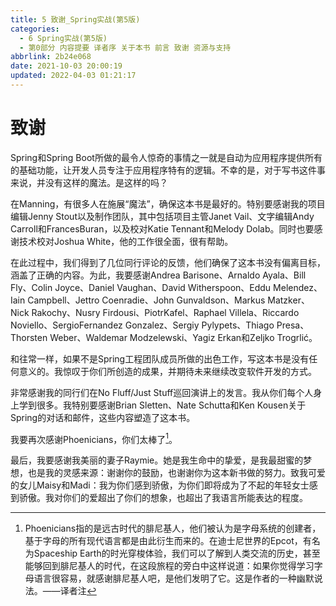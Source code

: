 ```yaml
---
title: 5 致谢_Spring实战(第5版)
categories: 
  - 6 Spring实战(第5版)
  - 第0部分 内容提要 译者序 关于本书 前言 致谢 资源与支持
abbrlink: 2b24e068
date: 2021-10-03 20:00:19
updated: 2022-04-03 01:21:17
---
```

# 致谢
Spring和Spring Boot所做的最令人惊奇的事情之一就是自动为应用程序提供所有的基础功能，让开发人员专注于应用程序特有的逻辑。不幸的是，对于写书这件事来说，并没有这样的魔法。是这样的吗？

在Manning，有很多人在施展“魔法”，确保这本书是最好的。特别要感谢我的项目编辑Jenny Stout以及制作团队，其中包括项目主管Janet Vail、文字编辑Andy Carroll和FrancesBuran，以及校对Katie Tennant和Melody Dolab。同时也要感谢技术校对Joshua White，他的工作很全面，很有帮助。

在此过程中，我们得到了几位同行评论的反馈，他们确保了这本书没有偏离目标，涵盖了正确的内容。为此，我要感谢Andrea Barisone、Arnaldo Ayala、Bill Fly、Colin Joyce、Daniel Vaughan、David Witherspoon、Eddu Melendez、Iain Campbell、Jettro Coenradie、John Gunvaldson、Markus Matzker、Nick Rakochy、Nusry Firdousi、PiotrKafel、Raphael Villela、Riccardo Noviello、SergioFernandez Gonzalez、Sergiy Pylypets、Thiago Presa、Thorsten Weber、Waldemar Modzelewski、Yagiz Erkan和Zeljko Trogrlić。

和往常一样，如果不是Spring工程团队成员所做的出色工作，写这本书是没有任何意义的。我惊叹于你们所创造的成果，并期待未来继续改变软件开发的方式。

非常感谢我的同行们在No Fluff/Just Stuff巡回演讲上的发言。我从你们每个人身上学到很多。我特别要感谢Brian Sletten、Nate Schutta和Ken Kousen关于Spring的对话和邮件，这些内容塑造了这本书。

我要再次感谢Phoenicians，你们太棒了[^1]。

最后，我要感谢我美丽的妻子Raymie。她是我生命中的挚爱，是我最甜蜜的梦想，也是我的灵感来源：谢谢你的鼓励，也谢谢你为这本新书做的努力。致我可爱的女儿Maisy和Madi：我为你们感到骄傲，为你们即将成为了不起的年轻女士感到骄傲。我对你们的爱超出了你们的想象，也超出了我语言所能表达的程度。

[^1]:Phoenicians指的是远古时代的腓尼基人，他们被认为是字母系统的创建者，基于字母的所有现代语言都是由此衍生而来的。在迪士尼世界的Epcot，有名为Spaceship Earth的时光穿梭体验，我们可以了解到人类交流的历史，甚至能够回到腓尼基人的时代，在这段旅程的旁白中这样说道：如果你觉得学习字母语言很容易，就感谢腓尼基人吧，是他们发明了它。这是作者的一种幽默说法。——译者注
